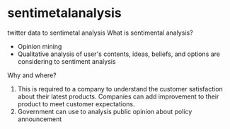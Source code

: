 # sentimetalanalysis
twitter data to sentimetal analysis
What is sentimental analysis?
- Opinion mining 
- Qualitative analysis of user's contents, ideas, beliefs, and options are considering to sentiment analysis

Why and where?

1. This is required to a company to understand the customer satisfaction about their latest products. Companies can add improvement to their product to meet customer expectations.
2. Government can use to analysis public opinion about policy announcement
